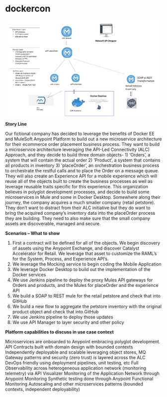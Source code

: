 # dockercon

![Alt text](https://github.com/darrinsolomon/dockercon/blob/master/demo.png?raw=true "dockercon_demo")

<B>Story Line</B>

Our fictional company has decided to leverage the benefits of Docker EE and MuleSoft Anypoint Platform to build out a new microservice architecture for their ecommerce order placement business process.  They want to build a microservice architecture leveraging the API-Led Connectivity (ALC) Approach, and they decide to build three domain objects- 1) ‘Orders’, a system that will contain the actual order 2) ‘Product’, a system that contains all products in inventory 3) ‘placeOrder’, an orchestration business process to orchestrate the restful calls and to place the Order on a message queue.  They will also create an Experience API for a mobile experience which will reuse all of the objects built to create the business processes as well as leverage reusable traits specific for this experience.  This organization believes in polyglot development processes, and decide to build some microservices in Mule and some in Docker Desktop.  Somewhere along their journey, the company acquires a much smaller company (retail petstore).  They don’t want to distract from their ALC initiative but they do want to bring the acquired company’s inventory data into the placeOrder process they are building.  They need to also make sure that the small company assets are discoverable, managed and secure.

<B>Scenarios – What to show</B>

1) First a contract will be defined for all of the objects.  We begin discovery of assets using the Anypoint Exchange, and discover Catalyst Accelerator for Retail.  We leverage that asset to customize the RAML’s for the System, Process, and Experience API’s.
2) We leverage the Mocking service to begin coding the Mobile Application
3) We leverage Docker Desktop to build out the implementation of the Docker services
4) We use Jenkins pipeline to deploy the proxy Mules API gateways for Orders and products, and the Mules for placeOrder and the experience API
5) We build a SOAP to REST mule for the retail petstore and check that into GitHub
6) We build a new flow to aggregate the petstore inventory with the original product object and check that into GitHub
7) We use Jenkins pipeline to deploy those updates
8) We use API Manager to layer security and other policy

<B>Platform capabilities to discuss in use case context</B>

Microservices are onboarded to Anypoint embracing polyglot development.  
API Contracts built with domain design with bounded contexts
Independently deployable and scalable leveraging object stores, MQ
Gateway patterns and security (zero trust) is layered across the ALC 
DevOps friendly using deployment pipelines, unit testing, etc
Full Observability across heterogeneous application network (monitoring telemetry) via API Visualizer
Monitoring of the Application Network through Anypoint Monitoring
Synthetic testing done through Anypoint Functional Monitoring
Autoscaling and other microservices patterns (bounded contexts, independent deployability)
